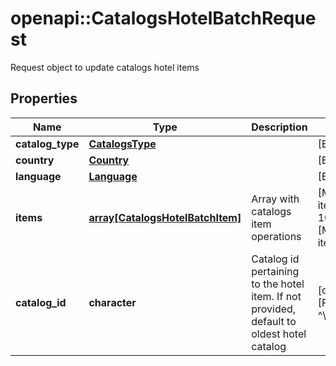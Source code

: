 # openapi::CatalogsHotelBatchRequest

Request object to update catalogs hotel items

## Properties
Name | Type | Description | Notes
------------ | ------------- | ------------- | -------------
**catalog_type** | [**CatalogsType**](CatalogsType.md) |  | [Enum: ] 
**country** | [**Country**](Country.md) |  | [Enum: ] 
**language** | [**Language**](Language.md) |  | [Enum: ] 
**items** | [**array[CatalogsHotelBatchItem]**](CatalogsHotelBatchItem.md) | Array with catalogs item operations | [Max. items: 1000] [Min. items: 1] 
**catalog_id** | **character** | Catalog id pertaining to the hotel item. If not provided, default to oldest hotel catalog | [optional] [Pattern: ^\\d+$] 


